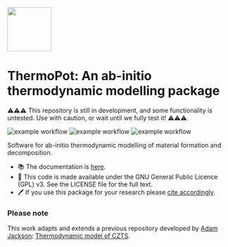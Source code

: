 
<img src="https://user-images.githubusercontent.com/2452935/181300325-502f1791-51cf-4618-b00f-b90609d6e862.png" width="100">

ThermoPot: An ab-initio thermodynamic modelling package
============================

⚠️⚠️⚠️ This repository is still in development, and some functionality is untested. Use with caution, or wait until we fully test it! ⚠️⚠️⚠️

![example workflow](https://github.com/NU-CEM/ThermoPot/actions/workflows/build-docs.yml/badge.svg) ![example workflow](https://github.com/NU-CEM/ThermoPot/actions/workflows/run-tests.yml/badge.svg) ![example workflow](https://github.com/NU-CEM/ThermoPot/actions/workflows/lint-code.yml/badge.svg)

Software for ab-initio thermodynamic modelling of material formation and decomposition.

- 📚 The documentation is [here](https://NU-CEM.github.io/ThermoPot). 
- 🔄 This code is made available under the GNU General Public Licence (GPL) v3. See the LICENSE file for the full text.
- 🖊 If you use this package for your research please [cite accordingly](https://github.com/NU-CEM/ThermoPot/blob/main/citation.cff).

### Please note
This work adapts and extends a previous repository developed by [Adam Jackson](https://orcid.org/0000-0001-5272-6530): [Thermodynamic model of CZTS](http://dx.doi.org/10.5281/zenodo.57130). 







